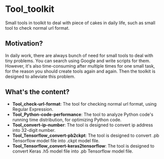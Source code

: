 # Tool_toolkit
Small tools in toolkit to deal with piece of cakes in daily life, such as small tool to check normal url format.

## Motivation?
In daily work, there are always bunch of need for small tools to deal with tiny problems. You can search using Google and write scripts for them. However, it's also time-consuming after multiple times for one small task, for the reason you should create tools again and again. Then the toolkit is designed to alleviate this problem.

## What's the content?
- **Tool_check-url-format**: The tool for checking normal url format, using Regular Expression.
- **Tool_Python-code-performance**: The tool to analyze Python code's running time distribution, for optimizing Python code.
- **Tool_convert-ip-number**: The tool is designed to convert ip address into 32-digit number.
- **Tool_Tensorflow_convert-pb2ckpt**: The tool is designed to convert .pb Tensorflow model file into .ckpt model file.
- **Tool_Tensorflow_convert-keras2tensorflow**: The tool is designed to convert Keras .h5 model file into .pb Tensorflow model file.
